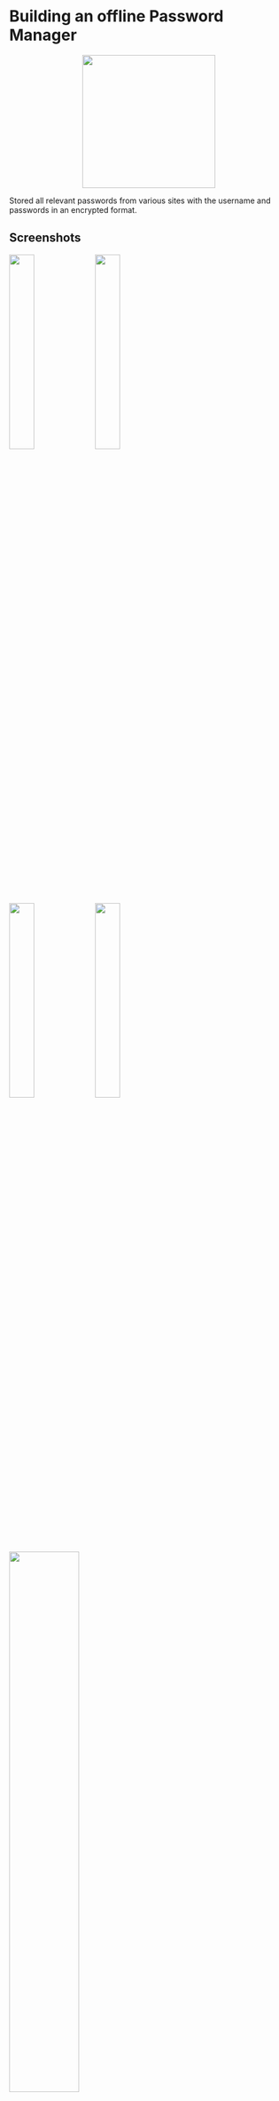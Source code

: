 # Building an offline Password Manager

<p align='center'>
  <img src = "https://github.com/SwamiKannan/Revisiting_Python/blob/main/PWManager/eye.png" width=240>
  </p>

Stored all relevant passwords from various sites with the username and passwords in an encrypted format.

## Screenshots
<!-- Photo Grid -->
<div class="row"> 
  <div class="column">
    <img src="https://github.com/SwamiKannan/Revisiting_Python/blob/main/PWManager/screenshot1.png" style="height:30%">
    <img src="https://github.com/SwamiKannan/Revisiting_Python/blob/main/PWManager/screenshot2.png" style="height:30%">
  </div>
  <div class="column">
	<img src="https://github.com/SwamiKannan/Revisiting_Python/blob/main/PWManager/screenshot3.png" style="height:30%">
	<img src="https://github.com/SwamiKannan/Revisiting_Python/blob/main/PWManager/screenshot4.png" style="height:30%">
  </div>  
  <div class="column">
	<img src="https://github.com/SwamiKannan/Revisiting_Python/blob/main/PWManager/new_Key.PNG" style="height:50%">
  </div>

</div>
